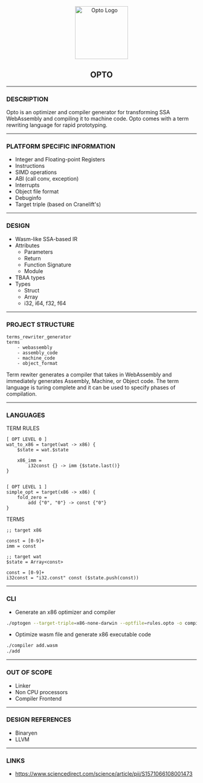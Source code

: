 <div align="center">
    <a href="#" target="_blank">
        <img src="https://image.flaticon.com/icons/svg/1179/1179774.svg" alt="Opto Logo" width="140" height="140"></img>
    </a>
</div>


<h2 align="center">OPTO</h2>

--------------

### DESCRIPTION

Opto is an optimizer and compiler generator for transforming SSA WebAssembly and compiling it to machine code. Opto comes with a term rewriting language for rapid prototyping.

--------------

### PLATFORM SPECIFIC INFORMATION

- Integer and Floating-point Registers
- Instructions
- SIMD operations
- ABI (call conv, exception)
- Interrupts
- Object file format
- Debuginfo
- Target triple (based on Cranelift's)

--------------

### DESIGN

- Wasm-like SSA-based IR
- Attributes
    - Parameters
    - Return
    - Function Signature
    - Module
- TBAA types
- Types
    - Struct
    - Array
    - i32, i64, f32, f64

--------------

### PROJECT STRUCTURE

```
terms_rewriter_generator
terms
    - webassembly
    - assembly_code
    - machine_code
    - object_format
```

Term rewiter generates a compiler that takes in WebAssembly and immediately generates Assembly, Machine, or Object code.
The term language is turing complete and it can be used to specify phases of compilation.

-------------

### LANGUAGES

TERM RULES

```
[ OPT LEVEL 0 ]
wat_to_x86 = target(wat -> x86) {
    $state = wat.$state

    x86_imm =
        i32const {} -> imm {$state.last()}
}


[ OPT LEVEL 1 ]
simple_opt = target(x86 -> x86) {
    fold_zero =
        add {"0", "0"} -> const {"0"}
}
```

TERMS

```
;; target x86

const = [0-9]+
imm = const
```

```
;; target wat
$state = Array<const>

const = [0-9]+
i32const = "i32.const" const ($state.push(const))
```
--------------

### CLI

- Generate an x86 optimizer and compiler

```bash
./optogen --target-triple=x86-none-darwin --optfile=rules.opto -o compiler
```

- Optimize wasm file and generate x86 executable code

```bash
./compiler add.wasm
./add
```

--------------

### OUT OF SCOPE

- Linker
- Non CPU processors
- Compiler Frontend

--------------

### DESIGN REFERENCES

- Binaryen
- LLVM

--------------

### LINKS

- https://www.sciencedirect.com/science/article/pii/S1571066108001473
